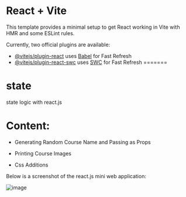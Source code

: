# React + Vite

This template provides a minimal setup to get React working in Vite with HMR and some ESLint rules.

Currently, two official plugins are available:

- [@vitejs/plugin-react](https://github.com/vitejs/vite-plugin-react/blob/main/packages/plugin-react/README.md) uses [Babel](https://babeljs.io/) for Fast Refresh
- [@vitejs/plugin-react-swc](https://github.com/vitejs/vite-plugin-react-swc) uses [SWC](https://swc.rs/) for Fast Refresh
=======
# state
state logic with react.js

# Content:
- Generating Random Course Name and Passing as Props

- Printing Course Images

- Css Additions

Below is a screenshot of the react.js mini web application:

![image](https://github.com/ayse0yalcinkaya/state/assets/157410355/3fc892b0-0bf9-4ed2-8010-ac34ab3d40ed)

